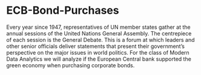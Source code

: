 # ECB-Bond-Purchases
Every year since 1947, representatives of UN member states gather at the annual sessions of the United Nations General Assembly. The centrepiece of each session is the General Debate. This is a forum at which leaders and other senior officials deliver statements that present their government’s perspective on the major issues in world politics. For the class of Modern Data Analytics we will analyze if the European Central bank supported the green economy when purchasing corporate bonds.
